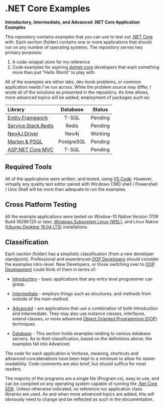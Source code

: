 # .NET Core Examples

**Introductory, Intermediate, and Advanced .NET Core Application Examples**

This repository contains examples that you can use to test out [.NET Core](http://dotnet.github.io) with.
Each section (folder) contains one or more applications that should run on any
number of operating systems. The repository serves two primary purposes:

1. A code-snippet store for my reference
2. Code examples for aspiring [dotnet-core](https://github.com/dotnet/core)
developers that want something more than just "Hello World" to play with.

All of the examples are either labs, dev-book problems, or common application
needs I've run across. While the problem source may differ, I wrote all of the solutions as presented in the repository. As time allows, more advanced topics will be added; employment of packages such as:

| Library     |    Database    |    Status    |
| :---       |    :---:       |    :---:     |
| [Entity.Framework](https://github.com/aspnet/EntityFrameworkCore)           |  T-SQL    | Pending |
| [Service.Stack.Redis](https://github.com/ServiceStack/ServiceStack.Redis)   |  Redis    | Pending |
| [Neo4J.Driver](https://github.com/neo4j/neo4j-dotnet-driver)                |  Neo4j    | Working |
| [Marten & PSQL](https://www.nuget.org/packages/Marten/2.3.0)                |PostgreSQL |Pending  |
| [ASP.NET Core MVC](https://github.com/aspnet/Mvc)                           | T-SQL     | Pending |

## Required Tools
All of the applications were written, and tested, using [VS Code](https://code.visualstudio.com/). However, virtually any quality text editor paired with Windows CMD shell / Powershell / Unix Shell will be more than adequate to
run the examples.

## Cross Platform Testing
All the example applications were tested on Window-10 Native Version 1709 Build
16299.125 or later, [Windows Subsystem Linux (WSL)](https://docs.microsoft.com/en-us/windows/wsl/about), and Linux Native 
([Ubuntu Desktop 16.04 LTS)](https://www.ubuntu.com/download/desktop) installations.

## Classification

Each section (folder) has a simplistic classification (from a new developer standpoint). Professional and experienced  [OOP Developers](https://en.wikipedia.org/wiki/Object-oriented_programming) should consider the examples intro-level. New Developers, or those switching over to 
[OOP Development](https://en.wikipedia.org/wiki/Object-oriented_programming) could
think of them in terms of:

* [Introductory](https://github.com/KI7MT/dotnet-core-examples/tree/master/Introductory) - basic applications that any entry level programmer can grasp.

* [Intermediate](https://github.com/KI7MT/dotnet-core-examples/tree/master/Intermediate) - employs things such as structures, and methods from outside
of the main method.

* [Advanced](https://github.com/KI7MT/dotnet-core-examples/tree/master/Advanced) - are applications that use a combination of both Introduction and
Intermediate. They may also use instance classes, interfaces, extend classes, 
or more advanced [Object Oriented Programming (OOP)](https://en.wikipedia.org/wiki/Object-oriented_programming)
techniques.

* [Database](https://github.com/KI7MT/dotnet-core-examples/tree/master/Database) - This section holds examples relating to various database
servers. As to their classification, based on the definitions above, the examples
fall into Advanced.

The code for each application is Verbose, meaning, shortcuts and advanced
concatenations have been kept to a minimum to allow for easier readability.
Code comments are also brief, but should suffice for most readers.

The majority of the programs are a single file (Program.cs), easy to use,
and can be compiled on any operating system capable of running the 
[.Net Core SDK](https://www.microsoft.com/net/learn/get-started/windows). Unless otherwise indicated, no reference nor application class libraries are used. As and when more advanced topics are added, this will obviously need to change and be reflected as such in the documentation.